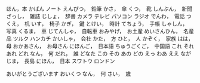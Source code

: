 ほん，本
かばん
ノート
えんぴつ，　鉛筆
かさ，　傘
くつ，　靴
しんぶん，　新聞
ざっし，　雑誌
じしょ，　辞書
カメラ
テレビ
パソコン
ラジオ
でんわ，　電話
つくえ，　机
いす，　椅子
かぎ，　鍵
とけい，　時計
てちょう，　手帳
しゃしん，　写真
くるま，　車
じてんしゃ，　自転車
おみやげ，　お土産
めいさんひん，　名産品
ツルク
ハンカチ
かいしゃ，　会社
かた，　方
ひと，　人
かぞく，　家族
はは，　母
おかあさん，　お母さん
にほんご，　日本語
ちゅうごくご，　中国語
これ
それ
あれ
どれ
なん，　何
だれ，　誰
どなた
この
その
あの
どの
えっ
わあ
ええ
ながじま，　長島
にほん，　日本
スワトウ
ロンドン

あいがとうございます
おいくつ
なん，　何
さい，　歳